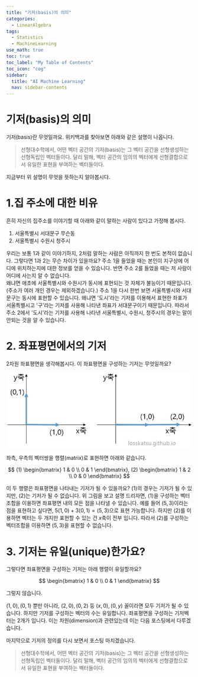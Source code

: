 ```yaml
---
title: "기저(basis)의 의미" 
categories:
  - LinearAlgebra
tags:
  - Statistics
  - MachineLearning
use_math: true
toc: true
toc_label: "My Table of Contents"
toc_icon: "cog"
sidebar:
  title: "AI Machine Learning"
  nav: sidebar-contents
---
```


# 기저(basis)의 의미

기저(basis)란 무엇일까요. 
위키백과를 찾아보면 아래와 같은 설명이 나옵니다. 

> 선형대수학에서, 어떤 벡터 공간의 기저(basis)는 그 벡터 공간을 선형생성하는 선형독립인 벡터들이다. 
달리 말해, 벡터 공간의 임의의 벡터에게 선형결합으로서 유일한 표현을 부여하는 벡터들이다. 

지금부터 위 설명이 무엇을 뜻하는지 알아봅시다.

# 1.집 주소에 대한 비유

흔히 자신의 집주소를 이야기할 때 아래와 같이 말하는 사람이 있다고 가정해 봅시다.

1. 서울특별시 서대문구 무슨동
2. 서울특별시 수원시 청주시 

우리는 보통 1과 같이 이야기하지, 2처럼 말하는 사람은 아직까지 한 번도 본적이 없습니다. 
그렇다면 1과 2는 무슨 차이가 있을까요? 
주소 1을 들었을 때는 본인이 지구상에 어디에 위치하는지에 대한 정보를 얻을 수 있습니다. 
반면 주소 2를 들었을 때는 저 사람이 어디에 사는지 알 수 없습니다.  
왜냐면 애초에 서울특별시와 수원시가 동시에 표현되는 것 자체가 불능이기 때문입니다. 
(주소가 여러 개인 경우는 제외하겠습니다.) 
주소 1을 다시 한번 보면 서울특별시와 서대문구는 동시에 표현할 수 있습니다. 
왜냐면 '도시'라는 기저를 이용해서 표현한 좌표가 서울특별시고 '구'라는 기저를 사용해 나타낸 좌표가 서대문구이기 때문입니다. 
따라서 주소 2에서 '도시'라는 기저를 사용해 나타낸 서울특별시, 수원시, 청주시의 경우는 말이 안되는 것을 알 수 있습니다. 

# 2. 좌표평면에서의 기저

2차원 좌표평면을 생각해봅시다. 이 좌표평면을 구성하는 기저는 무엇일까요?

![figure01](/assets/images/basis/basis01.JPG)

좌측, 우측의 벡터쌍을 행렬(matrix)로 표현하면 아래와 같습니다. 

$$ (1) \begin{bmatrix} 1 & 0 \\ 0 & 1 \end{bmatrix},  (2) \begin{bmatrix} 1 & 2 \\ 0 & 0 \end{bmatrix} $$

이 두 행렬은 좌표평면을 나타내는 기저가 될 수 있을까요? 
(1)의 경우는 기저가 될 수 있지만, (2)는 기저가 될 수 없습니다. 
위 그림을 보고 설명 드리자면, 
(1)을 구성하는 벡터조합을 이용하면 좌표평면 내의 모든 점을 나타낼 수 있습니다. 
예를 들어 $(5,3)$이라는 점을 표현하고 싶다면, $5(1,0) + 3(0,1) = (5,3)$으로 표현 가능합니다. 
하지만 (2)를 이용하면 벡터는 두 개지만 표현할 수 있는 건 $x$축이 전부 입니다. 
따라서 (2)를 구성하는 벡터조합을 이용하면 $(5,3)$을 표현할 수 없습니다. 

# 3. 기저는 유일(unique)한가요?

그렇다면 좌표평면을 구성하는 기저는 아래 행렬이 유일할까요?

$$ \begin{bmatrix} 1 & 0 \\ 0 & 1 \end{bmatrix} $$

그렇지 않습니다. 

$(1,0),(0,1)$ 뿐만 아니라, $(2,0),(0,2)$ 등 $(x,0),(0,y)$ 꼴이라면 모두 기저가 될 수 있습니다. 
하지만 기저를 구성하는 벡터의 수는 유일합니다. 좌표평면을 구성하는 기저벡터는 2개가 입니다. 
이는 차원(dimension)과 관련있는데 이는 다음 포스팅에서 다루겠습니다. 

마지막으로 기저의 정의를 다시 보면서 포스팅 마치겠습니다.

> 선형대수학에서, 어떤 벡터 공간의 기저(basis)는 그 벡터 공간을 선형생성하는 선형독립인 벡터들이다. 
달리 말해, 벡터 공간의 임의의 벡터에게 선형결합으로서 유일한 표현을 부여하는 벡터들이다. 

